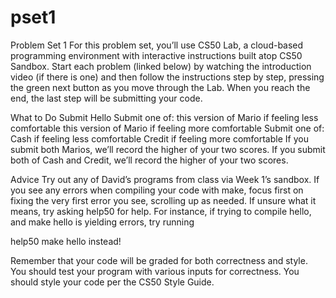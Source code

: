 # pset1
Problem Set 1
For this problem set, you’ll use CS50 Lab, a cloud-based programming environment with interactive instructions built atop CS50 Sandbox. Start each problem (linked below) by watching the introduction video (if there is one) and then follow the instructions step by step, pressing the green next button as you move through the Lab. When you reach the end, the last step will be submitting your code.

What to Do
Submit Hello
Submit one of:
this version of Mario if feeling less comfortable
this version of Mario if feeling more comfortable
Submit one of:
Cash if feeling less comfortable
Credit if feeling more comfortable
If you submit both Marios, we’ll record the higher of your two scores. If you submit both of Cash and Credit, we’ll record the higher of your two scores.

Advice
Try out any of David’s programs from class via Week 1’s sandbox.
If you see any errors when compiling your code with make, focus first on fixing the very first error you see, scrolling up as needed. If unsure what it means, try asking help50 for help. For instance, if trying to compile hello, and
make hello
is yielding errors, try running

help50 make hello
instead!

Remember that your code will be graded for both correctness and style. You should test your program with various inputs for correctness. You should style your code per the CS50 Style Guide.
